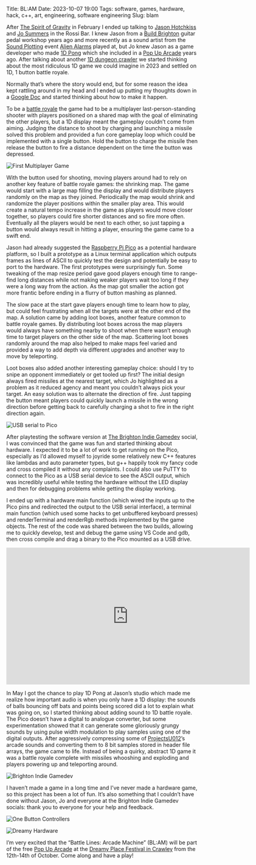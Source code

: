 Title: BL:AM
Date: 2023-10-07 19:00
Tags: software, games, hardware, hack, c++, art, engineering, software engineering
Slug: blam

After [The Spirit of Gravity](https://spiritofgravity.com/) in February I ended up talking to [Jason Hotchkiss](https://hotchk155.blogspot.com/) and [Jo Summers](https://twitter.com/profaniti) in the Rossi Bar. I knew Jason from a [Build Brighton](https://buildbrighton.com/) guitar pedal workshop years ago and more recently as a sound artist from the [Sound Plotting](https://soundartbrighton.com/productions/sound-plotting/) event [Alien Alarms](https://alienalarms.bandcamp.com/) played at, but Jo knew Jason as a game developer who made [1D Pong](https://www.youtube.com/watch?v=b7CsDeUTwxM) which she included in a [Pop Up Arcade](https://twitter.com/pressfiretowin) years ago. After talking about another [1D dungeon crawler](https://www.aipanic.com/projects/wobbler) we started thinking about the most ridiculous 1D game we could imagine in 2023 and settled on 1D, 1 button battle royale.

Normally that’s where the story would end, but for some reason the idea kept rattling around in my head and I ended up putting my thoughts down in a [Google Doc](https://docs.google.com/document/d/17NDLoDa17drcMevKgGfAccfIcZB-v6BC2UhEinW_hpQ/edit?usp=sharing) and started thinking about how to make it happen.

To be a [battle royale](https://en.wikipedia.org/wiki/Battle_royale_game) the game had to be a multiplayer last-person-standing shooter with players positioned on a shared map with the goal of eliminating the other players, but a 1D display meant the gameplay couldn’t come from aiming. Judging the distance to shoot by charging and launching a missile solved this problem and provided a fun core gameplay loop which could be implemented with a single button. Hold the button to charge the missile then release the button to fire a distance dependent on the time the button was depressed.

![First Multiplayer Game](https://jimpurbrick.com/media/blam/first_multiplayer.png "First Multiplayer Game")

With the button used for shooting, moving players around had to rely on another key feature of battle royale games: the shrinking map. The game would start with a large map filling the display and would distribute players randomly on the map as they joined. Periodically the map would shrink and randomize the player positions within the smaller play area. This would create a natural tempo increase in the game as players would move closer together, so players could fire shorter distances and so fire more often. Eventually all the players would be next to each other, so just tapping a button would always result in hitting a player, ensuring the game came to a swift end.

Jason had already suggested the [Raspberry Pi Pico](https://www.raspberrypi.com/products/raspberry-pi-pico/) as a potential hardware platform, so I built a prototype as a Linux terminal application which outputs frames as lines of ASCII to quickly test the design and potentially be easy to port to the hardware. The first prototypes were surprisingly fun. Some tweaking of the map resize period gave good players enough time to range-find long distances while not making weaker players wait too long if they were a long way from the action. As the map got smaller the action got more frantic before ending in a flurry of button mashing as planned.

The slow pace at the start gave players enough time to learn how to play, but could feel frustrating when all the targets were at the other end of the map. A solution came by adding loot boxes, another feature common to battle royale games. By distributing loot boxes across the map players would always have something nearby to shoot when there wasn’t enough time to target players on the other side of the map. Scattering loot boxes randomly around the map also helped to make maps feel varied and provided a way to add depth via different upgrades and another way to move by teleporting.

Loot boxes also added another interesting gameplay choice: should I try to snipe an opponent immediately or get tooled up first? The initial design always fired missiles at the nearest target, which Jo highlighted as a problem as it reduced agency and meant you couldn’t always pick your target. An easy solution was to alternate the direction of fire. Just tapping the button meant players could quickly launch a missile in the wrong direction before getting back to carefully charging a shot to fire in the right direction again.

![USB serial to Pico](https://jimpurbrick.com/media/blam/putty_pico.png "USB serial to Pico")

After playtesting the software version at [The Brighton Indie Gamedev](https://www.meetup.com/brighton-indie-gamedev_events/) social, I was convinced that the game was fun and started thinking about hardware. I expected it to be a lot of work to get running on the Pico, especially as I’d allowed myself to joyride some relatively new C++ features like lambdas and auto parameter types, but g++ happily took my fancy code and cross compiled it without any complaints. I could also use PuTTY to connect to the Pico as a USB serial device to see the ASCII output, which was incredibly useful while testing the hardware without the LED display and then for debugging problems while getting the display working.

I ended up with a hardware main function (which wired the inputs up to the Pico pins and redirected the output to the USB serial interface), a terminal main function (which used some hacks to get unbuffered keyboard presses) and renderTerminal and renderRgb methods implemented by the game objects. The rest of the code was shared between the two builds, allowing me to quickly develop, test and debug the game using VS Code and gdb, then cross compile and drag a binary to the Pico mounted as a USB drive.

<div class="flex-video"><iframe width="640" height="360"
src="https://www.youtube.com/embed/lnvEGkbQg2w?feature=player_detailpage"
frameborder="0" allowfullscreen></iframe></div>

In May I got the chance to play 1D Pong at Jason’s studio which made me realize how important audio is when you only have a 1D display: the sounds of balls bouncing off bats and points being scored did a lot to explain what was going on, so I started thinking about adding sound to 1D battle royale. The Pico doesn’t have a digital to analogue converter, but some experimentation showed that it can generate some gloriously grungy sounds by using pulse width modulation to play samples using one of the digital outputs. After aggressively compressing some of [ProjectsU012](https://freesound.org/people/ProjectsU012/)’s arcade sounds and converting them to 8 bit samples stored in header file arrays, the game came to life. Instead of being a quirky, abstract 1D game it was a battle royale complete with missiles whooshing and exploding and players powering up and teleporting around.

![Brighton Indie Gamedev](https://jimpurbrick.com/media/blam/brighton_indie_gamedev.jpg "Brighton Indie Gamedev")

I haven’t made a game in a long time and I’ve never made a hardware game, so this project has been a lot of fun. It’s also something that I couldn’t have done without Jason, Jo and everyone at the Brighton Indie Gamedev socials: thank you to everyone for your help and feedback.

![One Button Controllers](https://jimpurbrick.com/media/blam/blam_controllers.jpg "One Button Controllers")

![Dreamy Hardware](https://jimpurbrick.com/media/blam/dream_hardware.jpg "Dreamy Hardware")

I’m very excited that the “Battle Lines: Arcade Machine” (BL:AM) will be part of the free [Pop Up Arcade](https://dreamy-place.com/pop-up-arcade-at-dreamy-place/) at the [Dreamy Place Festival in Crawley](https://dreamy-place.com/events/crawley/) from the 12th-14th of October. Come along and have a play!